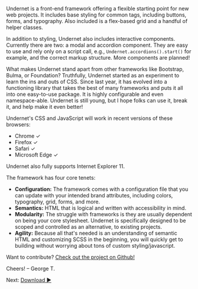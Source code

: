Undernet is a front-end framework offering a flexible starting point for new web projects. It includes base styling for common tags, including buttons, forms, and typography. Also included is a flex-based grid and a handful of helper classes.

In addition to styling, Undernet also includes interactive components. Currently there are two: a modal and accordion component. They are easy to use and rely only on a script call, e.g., `Undernet.accordions().start()` for example, and the correct markup structure. More components are planned!

What makes Undernet stand apart from other frameworks like Bootstrap, Bulma, or Foundation? Truthfully, Undernet started as an experiment to learn the ins and outs of CSS. Since last year, it has evolved into a functioning library that takes the best of many frameworks and puts it all into one easy-to-use package. It is highly configurable and even namespace-able. Undernet is still young, but I hope folks can use it, break it, and help make it even better!

Undernet's CSS and JavaScript will work in recent versions of these browsers:

- Chrome ✓
- Firefox ✓
- Safari ✓
- Microsoft Edge ✓

Undernet also fully supports Internet Explorer 11.

The framework has four core tenets:

- **Configuration:** The framework comes with a configuration file that you can update with your intended brand attributes, including colors, typography, grid, forms, and more.
- **Semantics:** HTML that is logical and written with accessibility in mind.
- **Modularity:** The struggle with frameworks is they are usually dependent on being your core stylesheet. Undernet is specifically designed to be scoped and controlled as an alternative, to existing projects.
- **Agility:** Because all that's needed is an understanding of semantic HTML and customizing SCSS in the beginning, you will quickly get to building without worrying about tons of custom styling/javascript.

Want to contribute? [Check out the project on Github!](https://www.github.com/geotrev/undernet)

Cheers!
– George T.

Next: [Download ►](download)
